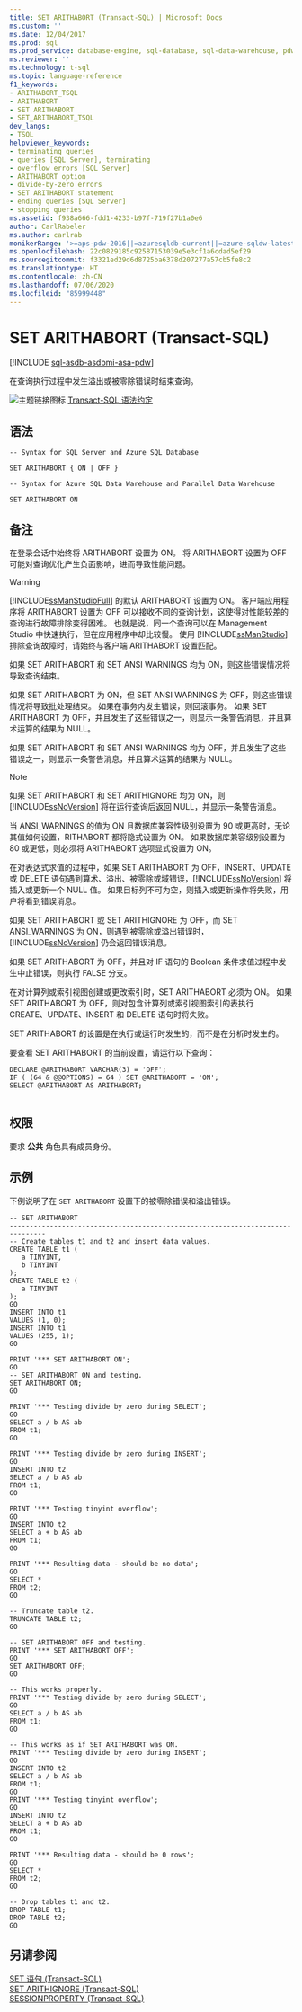 ```yaml
---
title: SET ARITHABORT (Transact-SQL) | Microsoft Docs
ms.custom: ''
ms.date: 12/04/2017
ms.prod: sql
ms.prod_service: database-engine, sql-database, sql-data-warehouse, pdw
ms.reviewer: ''
ms.technology: t-sql
ms.topic: language-reference
f1_keywords:
- ARITHABORT_TSQL
- ARITHABORT
- SET ARITHABORT
- SET_ARITHABORT_TSQL
dev_langs:
- TSQL
helpviewer_keywords:
- terminating queries
- queries [SQL Server], terminating
- overflow errors [SQL Server]
- ARITHABORT option
- divide-by-zero errors
- SET ARITHABORT statement
- ending queries [SQL Server]
- stopping queries
ms.assetid: f938a666-fdd1-4233-b97f-719f27b1a0e6
author: CarlRabeler
ms.author: carlrab
monikerRange: '>=aps-pdw-2016||=azuresqldb-current||=azure-sqldw-latest||>=sql-server-2016||=sqlallproducts-allversions||>=sql-server-linux-2017||=azuresqldb-mi-current'
ms.openlocfilehash: 22c0829185c92587153039e5e3cf1a6cdad5ef29
ms.sourcegitcommit: f3321ed29d6d8725ba6378d207277a57cb5fe8c2
ms.translationtype: HT
ms.contentlocale: zh-CN
ms.lasthandoff: 07/06/2020
ms.locfileid: "85999448"
---
```

# <a name="set-arithabort-transact-sql"></a>SET ARITHABORT (Transact-SQL)
[!INCLUDE [sql-asdb-asdbmi-asa-pdw](../../includes/applies-to-version/sql-asdb-asdbmi-asa-pdw.md)]

在查询执行过程中发生溢出或被零除错误时结束查询。  
  
![主题链接图标](../../database-engine/configure-windows/media/topic-link.gif "“主题链接”图标") [Transact-SQL 语法约定](../../t-sql/language-elements/transact-sql-syntax-conventions-transact-sql.md)  
  
## <a name="syntax"></a>语法  
  
```syntaxsql
-- Syntax for SQL Server and Azure SQL Database
  
SET ARITHABORT { ON | OFF }
```

```syntaxsql
-- Syntax for Azure SQL Data Warehouse and Parallel Data Warehouse

SET ARITHABORT ON
```
  
## <a name="remarks"></a>备注  
在登录会话中始终将 ARITHABORT 设置为 ON。 将 ARITHABORT 设置为 OFF 可能对查询优化产生负面影响，进而导致性能问题。  
  
> [!WARNING]  
>  [!INCLUDE[ssManStudioFull](../../includes/ssmanstudiofull-md.md)] 的默认 ARITHABORT 设置为 ON。 客户端应用程序将 ARITHABORT 设置为 OFF 可以接收不同的查询计划，这使得对性能较差的查询进行故障排除变得困难。 也就是说，同一个查询可以在 Management Studio 中快速执行，但在应用程序中却比较慢。 使用 [!INCLUDE[ssManStudio](../../includes/ssmanstudio-md.md)] 排除查询故障时，请始终与客户端 ARITHABORT 设置匹配。  
  
如果 SET ARITHABORT 和 SET ANSI WARNINGS 均为 ON，则这些错误情况将导致查询结束。  
  
如果 SET ARITHABORT 为 ON，但 SET ANSI WARNINGS 为 OFF，则这些错误情况将导致批处理结束。 如果在事务内发生错误，则回滚事务。 如果 SET ARITHABORT 为 OFF，并且发生了这些错误之一，则显示一条警告消息，并且算术运算的结果为 NULL。  
  
如果 SET ARITHABORT 和 SET ANSI WARNINGS 均为 OFF，并且发生了这些错误之一，则显示一条警告消息，并且算术运算的结果为 NULL。  
  
> [!NOTE]  
>  如果 SET ARITHABORT 和 SET ARITHIGNORE 均为 ON，则 [!INCLUDE[ssNoVersion](../../includes/ssnoversion-md.md)] 将在运行查询后返回 NULL，并显示一条警告消息。  
  
当 ANSI_WARNINGS 的值为 ON 且数据库兼容性级别设置为 90 或更高时，无论其值如何设置，RITHABORT 都将隐式设置为 ON。 如果数据库兼容级别设置为 80 或更低，则必须将 ARITHABORT 选项显式设置为 ON。  
  
在对表达式求值的过程中，如果 SET ARITHABORT 为 OFF，INSERT、UPDATE 或 DELETE 语句遇到算术、溢出、被零除或域错误，[!INCLUDE[ssNoVersion](../../includes/ssnoversion-md.md)] 将插入或更新一个 NULL 值。 如果目标列不可为空，则插入或更新操作将失败，用户将看到错误消息。  
  
如果 SET ARITHABORT 或 SET ARITHIGNORE 为 OFF，而 SET ANSI_WARNINGS 为 ON，则遇到被零除或溢出错误时，[!INCLUDE[ssNoVersion](../../includes/ssnoversion-md.md)] 仍会返回错误消息。  
  
如果 SET ARITHABORT 为 OFF，并且对 IF 语句的 Boolean 条件求值过程中发生中止错误，则执行 FALSE 分支。
  
在对计算列或索引视图创建或更改索引时，SET ARITHABORT 必须为 ON。 如果 SET ARITHABORT 为 OFF，则对包含计算列或索引视图索引的表执行 CREATE、UPDATE、INSERT 和 DELETE 语句时将失败。
  
SET ARITHABORT 的设置是在执行或运行时发生的，而不是在分析时发生的。  
  
要查看 SET ARITHABORT 的当前设置，请运行以下查询：
  
```  
DECLARE @ARITHABORT VARCHAR(3) = 'OFF';  
IF ( (64 & @@OPTIONS) = 64 ) SET @ARITHABORT = 'ON';  
SELECT @ARITHABORT AS ARITHABORT;  
  
```  
  
## <a name="permissions"></a>权限  
要求 **公共** 角色具有成员身份。  
  
## <a name="examples"></a>示例  
下例说明了在 `SET ARITHABORT` 设置下的被零除错误和溢出错误。  
  
```  
-- SET ARITHABORT  
-------------------------------------------------------------------------------  
-- Create tables t1 and t2 and insert data values.  
CREATE TABLE t1 (  
   a TINYINT,   
   b TINYINT  
);  
CREATE TABLE t2 (  
   a TINYINT  
);  
GO  
INSERT INTO t1   
VALUES (1, 0);  
INSERT INTO t1   
VALUES (255, 1);  
GO  
  
PRINT '*** SET ARITHABORT ON';  
GO  
-- SET ARITHABORT ON and testing.  
SET ARITHABORT ON;  
GO  
  
PRINT '*** Testing divide by zero during SELECT';  
GO  
SELECT a / b AS ab   
FROM t1;  
GO  
  
PRINT '*** Testing divide by zero during INSERT';  
GO  
INSERT INTO t2  
SELECT a / b AS ab    
FROM t1;  
GO  
  
PRINT '*** Testing tinyint overflow';  
GO  
INSERT INTO t2  
SELECT a + b AS ab   
FROM t1;  
GO  
  
PRINT '*** Resulting data - should be no data';  
GO  
SELECT *   
FROM t2;  
GO  
  
-- Truncate table t2.  
TRUNCATE TABLE t2;  
GO  
  
-- SET ARITHABORT OFF and testing.  
PRINT '*** SET ARITHABORT OFF';  
GO  
SET ARITHABORT OFF;  
GO  
  
-- This works properly.  
PRINT '*** Testing divide by zero during SELECT';  
GO  
SELECT a / b AS ab    
FROM t1;  
GO  
  
-- This works as if SET ARITHABORT was ON.  
PRINT '*** Testing divide by zero during INSERT';  
GO  
INSERT INTO t2  
SELECT a / b AS ab    
FROM t1;  
GO  
PRINT '*** Testing tinyint overflow';  
GO  
INSERT INTO t2  
SELECT a + b AS ab   
FROM t1;  
GO  
  
PRINT '*** Resulting data - should be 0 rows';  
GO  
SELECT *   
FROM t2;  
GO  
  
-- Drop tables t1 and t2.  
DROP TABLE t1;  
DROP TABLE t2;  
GO  
```  
  
## <a name="see-also"></a>另请参阅  
 [SET 语句 (Transact-SQL)](../../t-sql/statements/set-statements-transact-sql.md)   
 [SET ARITHIGNORE (Transact-SQL)](../../t-sql/statements/set-arithignore-transact-sql.md)   
 [SESSIONPROPERTY (Transact-SQL)](../../t-sql/functions/sessionproperty-transact-sql.md)  
  
  

